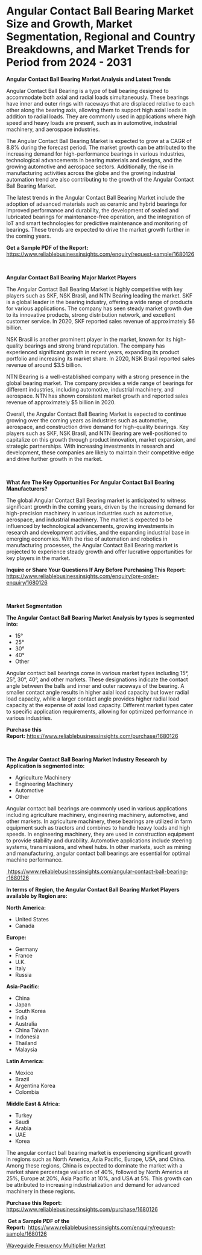 <p><h1>Angular Contact Ball Bearing Market Size and Growth, Market Segmentation, Regional and Country Breakdowns, and Market Trends for Period from 2024 -  2031</h1></p><p><strong>Angular Contact Ball Bearing Market Analysis and Latest Trends</strong></p>
<p><p>Angular Contact Ball Bearing is a type of ball bearing designed to accommodate both axial and radial loads simultaneously. These bearings have inner and outer rings with raceways that are displaced relative to each other along the bearing axis, allowing them to support high axial loads in addition to radial loads. They are commonly used in applications where high speed and heavy loads are present, such as in automotive, industrial machinery, and aerospace industries.</p><p>The Angular Contact Ball Bearing Market is expected to grow at a CAGR of 8.8% during the forecast period. The market growth can be attributed to the increasing demand for high-performance bearings in various industries, technological advancements in bearing materials and designs, and the growing automotive and aerospace sectors. Additionally, the rise in manufacturing activities across the globe and the growing industrial automation trend are also contributing to the growth of the Angular Contact Ball Bearing Market.</p><p>The latest trends in the Angular Contact Ball Bearing Market include the adoption of advanced materials such as ceramic and hybrid bearings for improved performance and durability, the development of sealed and lubricated bearings for maintenance-free operation, and the integration of IoT and smart technologies for predictive maintenance and monitoring of bearings. These trends are expected to drive the market growth further in the coming years.</p></p>
<p><strong>Get a Sample PDF of the Report:&nbsp;</strong> <a href="https://www.reliablebusinessinsights.com/enquiry/request-sample/1680126">https://www.reliablebusinessinsights.com/enquiry/request-sample/1680126</a></p>
<p>&nbsp;</p>
<p><strong>Angular Contact Ball Bearing Major Market Players</strong></p>
<p><p>The Angular Contact Ball Bearing Market is highly competitive with key players such as SKF, NSK Brasil, and NTN Bearing leading the market. SKF is a global leader in the bearing industry, offering a wide range of products for various applications. The company has seen steady market growth due to its innovative products, strong distribution network, and excellent customer service. In 2020, SKF reported sales revenue of approximately $6 billion.</p><p>NSK Brasil is another prominent player in the market, known for its high-quality bearings and strong brand reputation. The company has experienced significant growth in recent years, expanding its product portfolio and increasing its market share. In 2020, NSK Brasil reported sales revenue of around $3.5 billion.</p><p>NTN Bearing is a well-established company with a strong presence in the global bearing market. The company provides a wide range of bearings for different industries, including automotive, industrial machinery, and aerospace. NTN has shown consistent market growth and reported sales revenue of approximately $5 billion in 2020.</p><p>Overall, the Angular Contact Ball Bearing Market is expected to continue growing over the coming years as industries such as automotive, aerospace, and construction drive demand for high-quality bearings. Key players such as SKF, NSK Brasil, and NTN Bearing are well-positioned to capitalize on this growth through product innovation, market expansion, and strategic partnerships. With increasing investments in research and development, these companies are likely to maintain their competitive edge and drive further growth in the market.</p></p>
<p>&nbsp;</p>
<p><strong>What Are The Key Opportunities For Angular Contact Ball Bearing Manufacturers?</strong></p>
<p><p>The global Angular Contact Ball Bearing market is anticipated to witness significant growth in the coming years, driven by the increasing demand for high-precision machinery in various industries such as automotive, aerospace, and industrial machinery. The market is expected to be influenced by technological advancements, growing investments in research and development activities, and the expanding industrial base in emerging economies. With the rise of automation and robotics in manufacturing processes, the Angular Contact Ball Bearing market is projected to experience steady growth and offer lucrative opportunities for key players in the market.</p></p>
<p><strong>Inquire or Share Your Questions If Any Before Purchasing This Report:</strong> <a href="https://www.reliablebusinessinsights.com/enquiry/pre-order-enquiry/1680126">https://www.reliablebusinessinsights.com/enquiry/pre-order-enquiry/1680126</a></p>
<p>&nbsp;</p>
<p><strong>Market Segmentation</strong></p>
<p><strong>The Angular Contact Ball Bearing Market Analysis by types is segmented into:</strong></p>
<p><ul><li>15°</li><li>25°</li><li>30°</li><li>40°</li><li>Other</li></ul></p>
<p><p>Angular contact ball bearings come in various market types including 15°, 25°, 30°, 40°, and other markets. These designations indicate the contact angle between the balls and inner and outer raceways of the bearing. A smaller contact angle results in higher axial load capacity but lower radial load capacity, while a larger contact angle provides higher radial load capacity at the expense of axial load capacity. Different market types cater to specific application requirements, allowing for optimized performance in various industries.</p></p>
<p><strong>Purchase this Report:&nbsp;</strong><a href="https://www.reliablebusinessinsights.com/purchase/1680126">https://www.reliablebusinessinsights.com/purchase/1680126</a></p>
<p>&nbsp;</p>
<p><strong>The Angular Contact Ball Bearing Market Industry Research by Application is segmented into:</strong></p>
<p><ul><li>Agriculture Machinery</li><li>Engineering Machinery</li><li>Automotive</li><li>Other</li></ul></p>
<p><p>Angular contact ball bearings are commonly used in various applications including agriculture machinery, engineering machinery, automotive, and other markets. In agriculture machinery, these bearings are utilized in farm equipment such as tractors and combines to handle heavy loads and high speeds. In engineering machinery, they are used in construction equipment to provide stability and durability. Automotive applications include steering systems, transmissions, and wheel hubs. In other markets, such as mining and manufacturing, angular contact ball bearings are essential for optimal machine performance.</p></p>
<p><a href="https://www.reliablebusinessinsights.com/angular-contact-ball-bearing-r1680126">&nbsp;https://www.reliablebusinessinsights.com/angular-contact-ball-bearing-r1680126</a></p>
<p><strong>In terms of Region, the Angular Contact Ball Bearing Market Players available by Region are:</strong></p>
<p>
    <p> <strong> North America: </strong>
        <ul>
            <li>United States</li>
            <li>Canada</li>
        </ul>
        </p> 
    <p> <strong> Europe: </strong>
        <ul>
            <li>Germany</li>
            <li>France</li>
            <li>U.K.</li>
            <li>Italy</li>
            <li>Russia</li>
        </ul>
        </p> 
    <p> <strong> Asia-Pacific: </strong>
        <ul>
            <li>China</li>
            <li>Japan</li>
            <li>South Korea</li>
            <li>India</li>
            <li>Australia</li>
            <li>China Taiwan</li>
            <li>Indonesia</li>
            <li>Thailand</li>
            <li>Malaysia</li>
        </ul>
        </p> 
    <p> <strong> Latin America: </strong>
        <ul>
            <li>Mexico</li>
            <li>Brazil</li>
            <li>Argentina Korea</li>
            <li>Colombia</li>
        </ul>
        </p> 
    <p> <strong> Middle East & Africa: </strong>
        <ul>
            <li>Turkey</li>
            <li>Saudi</li>
            <li>Arabia</li>
            <li>UAE</li>
            <li>Korea</li>
        </ul>
    </p>
    </p>
<p><p>The angular contact ball bearing market is experiencing significant growth in regions such as North America, Asia Pacific, Europe, USA, and China. Among these regions, China is expected to dominate the market with a market share percentage valuation of 40%, followed by North America at 25%, Europe at 20%, Asia Pacific at 10%, and USA at 5%. This growth can be attributed to increasing industrialization and demand for advanced machinery in these regions.</p></p>
<p><strong>Purchase this Report: </strong><a href="https://www.reliablebusinessinsights.com/purchase/1680126">https://www.reliablebusinessinsights.com/purchase/1680126</a></p>
<p>&nbsp;<strong>Get a Sample PDF of the Report:&nbsp;&nbsp;</strong><a href="https://www.reliablebusinessinsights.com/enquiry/request-sample/1680126">https://www.reliablebusinessinsights.com/enquiry/request-sample/1680126</a></p>
<p><strong></strong></p>
<p><p><a href="https://issuu.com/reportprime-2/docs/waveguide-frequency-multiplier-market-size-2030.pp">Waveguide Frequency Multiplier Market</a></p></p>